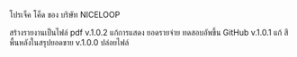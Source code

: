 ﻿โปรเจ็ค โค็ด ของ บริษัท NICELOOP

สร้างรายงานเป็นไฟล์ pdf
v.1.0.2 
	แก้การแสดง ยอดรายจ่าย
	ทดสอบอัพขึ้น GitHub
v.1.0.1 
	แก้ สีพื้นหลังในสรุปยอดขาย
v.1.0.0 
	ปล่อยไฟล์
